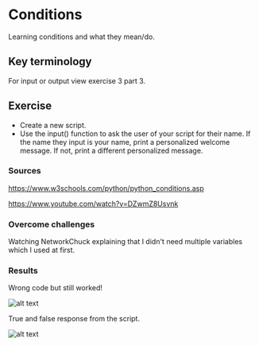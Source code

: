 # Conditions
Learning conditions and what they mean/do.

## Key terminology
For input or output view exercise 3 part 3.

## Exercise
- Create a new script.
- Use the input() function to ask the user of your script for their name. If the name they input is your name, print a personalized welcome message. If not, print a different personalized message.

### Sources
https://www.w3schools.com/python/python_conditions.asp

https://www.youtube.com/watch?v=DZwmZ8Usvnk

### Overcome challenges
Watching NetworkChuck explaining that I didn't need multiple variables which I used at first.

### Results
Wrong code but still worked!

![alt text]()

True and false response from the script.

![alt text]()
